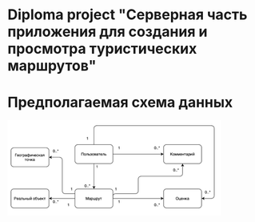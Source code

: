 # Diploma project "Серверная часть приложения для создания и просмотра туристических маршрутов"


# Предполагаемая схема данных
![img.png](img.png)